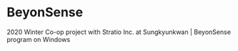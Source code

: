 # BeyonSense
2020 Winter Co-op project with Stratio Inc. at Sungkyunkwan | BeyonSense program on Windows

